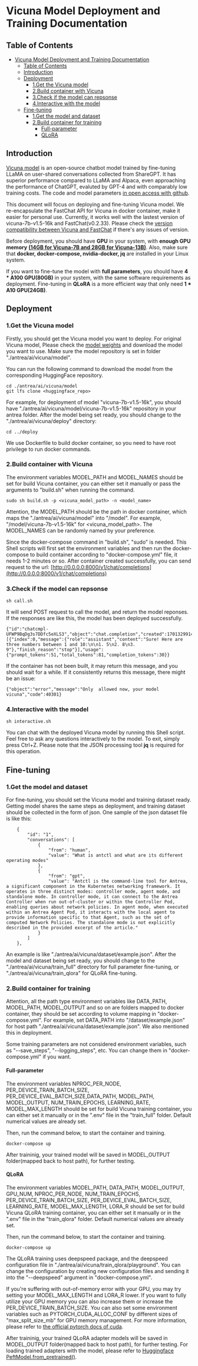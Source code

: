 # Vicuna Model Deployment and Training Documentation

## Table of Contents
<!-- toc -->
- [Vicuna Model Deployment and Training Documentation](#vicuna-model-deployment-and-training-documentation)
  - [Table of Contents](#table-of-contents)
  - [Introduction](#introduction)
  - [Deployment](#deployment)
    - [1.Get the Vicuna model](#1get-the-vicuna-model)
    - [2.Build container with Vicuna](#2build-container-with-vicuna)
    - [3.Check if the model can repsonse](#3check-if-the-model-can-repsonse)
    - [4.Interactive with the model](#4interactive-with-the-model)
  - [Fine-tuning](#fine-tuning)
    - [1.Get the model and dataset](#1get-the-model-and-dataset)
    - [2.Build container for training](#2build-container-for-training)
      - [Full-parameter](#full-parameter)
      - [QLoRA](#qlora)
<!-- /toc -->

## Introduction

[Vicuna model](https://lmsys.org/blog/2023-03-30-vicuna/) is an open-source chatbot model trained by fine-tuning LLaMA on user-shared conversations collected from ShareGPT. It has superior performance compared to LLaMA and Alpaca, even approaching the performance of ChatGPT, evaluted by GPT-4 and with comparably low training costs. The code and model parameters [in open access with github](https://github.com/lm-sys/FastChat).

This document will focus on deploying and fine-tuning Vicuna model. We re-encapsulate the FastChat API for Vicuna in docker container, make it easier for personal use. Currently, it works well with the lastest version of vicuna-7b-v1.5-16k and FastChat(v0.2.33). Please check the [version compatibility between Vicuna and FastChat](https://github.com/lm-sys/FastChat/blob/main/docs/vicuna_weights_version.md) if there's any issues of version.

Before deployment, you should have **GPU** in your system, with **enough GPU memory** [**(14GB for Vicuna-7B and 28GB for Vicuna-13B)**](https://github.com/lm-sys/FastChat#single-gpu). Also, make sure that **docker, docker-compose, nvidia-docker, jq** are installed in your Linux system.

If you want to fine-tune the model with **full parameters**, you should have **4 * A100 GPU(80GB)** in your system, with the same software requirements as deployment. Fine-tuning in **QLoRA** is a more efficient way that only need **1 * A10 GPU(24GB)**.

## Deployment

### 1.Get the Vicuna model
Firstly, you should get the Vicuna model you want to deploy. For original Vicuna model, Please check the [model weights](https://github.com/lm-sys/FastChat#model-weights) and download the model you want to use. Make sure the model repository is set in folder "./antrea/ai/vicuna/model".

You can run the following command to download the model from the corresponding HuggingFace repository.
```plain
cd ./antrea/ai/vicuna/model
git lfs clone <huggingface_repo>
```
For example, for deployment of model "vicuna-7b-v1.5-16k", you should have "./antrea/ai/vicuna/model/vicuna-7b-v1.5-16k" repository in your antrea folder. After the model being set ready, you should change to the "./antrea/ai/vicuna/deploy" directory:
```plain
cd ../deploy
```
We use Dockerfile to build docker container, so you need to have root privilege to run docker commands.
### 2.Build container with Vicuna

The environment variables MODEL_PATH and MODEL_NAMES should be set for build Vicuna container, you can either set it manually or pass the arguments to "build.sh" when running the command. 
```plain
sudo sh build.sh -p <vicuna_model_path> -n <model_name>
```
Attention, the MODEL_PATH should be the path in docker container, which maps the "./antrea/ai/vicuna/model" into "/model". For example, "/model/vicuna-7b-v1.5-16k" for <vicuna_model_path>. The MODEL_NAMES can be randomly named by your preference.

Since the docker-compose command in "build.sh", "sudo" is needed. This Shell scripts will first set the environment variables and then run the docker-compose to build container according to "docker-compose.yml" file, it needs 1-2 minutes or so. After container created successfully, you can send request to the url: [http://0.0.0.0:8000/v1/chat/completions](http://0.0.0.0:8000/v1/chat/completions)
### 3.Check if the model can repsonse

```plain
sh call.sh
```
It will send POST request to call the model, and return the model reponses. If the responses are like this, the model has been deployed successfully. 
```plain
{"id":"chatcmpl-UFWP9BqDg3s7DDfc5eXLS3","object":"chat.completion","created":1701329914,"model":"vicuna","choices":[{"index":0,"message":{"role":"assistant","content":"Sure! Here are three numbers between 1 and 10:\n\n1. 5\n2. 8\n3. 9"},"finish_reason":"stop"}],"usage":{"prompt_tokens":51,"total_tokens":81,"completion_tokens":30}} 
```
If the container has not been built, it may return this message, and you should wait for a while. If it consistently returns this message, there might be an issue:
```plain
{"object":"error","message":"Only  allowed now, your model vicuna","code":40301} 
```
### 4.Interactive with the model

```plain
sh interactive.sh
```
You can chat with the deployed Vicuna model by running this Shell script. Feel free to ask any questions interactively to the model. To exit, simply press Ctrl+Z. Please note that the JSON processing tool **jq** is required for this operation.

## Fine-tuning

### 1.Get the model and dataset
For fine-tuning, you should set the Vicuna model and training dataset ready. Getting model shares the same steps as deployment, and training dataset should be collected in the form of json.
One sample of the json dataset file is like this:
```plain
    {
        "id": "1",
        "conversations": [
            {
                "from": "human",
                "value": "What is antctl and what are its different operating modes"
            },
            {
                "from": "gpt",
                "value": "Antctl is the command-line tool for Antrea, a significant component in the Kubernetes networking framework. It operates in three distinct modes: controller mode, agent mode, and standalone mode. In controller mode, it can connect to the Antrea Controller when run out-of-cluster or within the Controller Pod, enabling queries about network policies. In agent mode, when executed within an Antrea Agent Pod, it interacts with the local agent to provide information specific to that Agent, such as the set of computed Network Policies. The standalone mode is not explicitly described in the provided excerpt of the article."
            }
        ]
    },
```
An example is like "./antrea/ai/vicuna/dataset/example.json". After the model and dataset being set ready, you should change to the "./antrea/ai/vicuna/train_full" directory for full parameter fine-tuning, or "./antrea/ai/vicuna/train_qlora" for QLoRA fine-tuning.

### 2.Build container for training

Attention, all the path type environment variables like DATA_PATH, MODEL_PATH, MODEL_OUTPUT and so on are folders mapped to docker container, they should be set according to volume mapping in "docker-compose.yml". For example, set DATA_PATH into "/dataset/example.json" for host path "./antrea/ai/vicuna/dataset/example.json". We also mentioned this in deployment.

Some training parameters are not considered environment variables, such as "--save_steps", "--logging_steps", etc. You can change them in "docker-compose.yml" if you want.

#### Full-parameter
The environment variables NPROC_PER_NODE, PER_DEVICE_TRAIN_BATCH_SIZE, PER_DEVICE_EVAL_BATCH_SIZE,DATA_PATH, MODEL_PATH, MODEL_OUTPUT, NUM_TRAIN_EPOCHS, LEARNING_RATE, MODEL_MAX_LENGTH should be set for build Vicuna training container, you can either set it manually or in the ".env" file in the "train_full" folder. Default numerical values are already set.

Then, run the command below, to start the container and training.
```plain
docker-compose up
```

After traininig, your trained model will be saved in MODEL_OUTPUT folder(mapped back to host path), for further testing. 

#### QLoRA
The environment variables MODEL_PATH, DATA_PATH, MODEL_OUTPUT, GPU_NUM, NPROC_PER_NODE, NUM_TRAIN_EPOCHS, PER_DEVICE_TRAIN_BATCH_SIZE, PER_DEVICE_EVAL_BATCH_SIZE, LEARNING_RATE, MODEL_MAX_LENGTH, LORA_R should be set for build Vicuna QLoRA training container, you can either set it manually or in the ".env" file in the "train_qlora" folder. Default numerical values are already set.

Then, run the command below, to start the container and training.
```plain
docker-compose up
```

The QLoRA training uses deepspeed package, and the deepspeed configuration file in "./antrea/ai/vicuna/train_qlora/playground". You can change the configuration by creating new configuration files and sending it into the "--deepspeed" argument in "docker-compose.yml".

If you're suffering with out-of-memory error with your GPU, you may try setting your MODEL_MAX_LENGTH and LORA_R lower. If you want to fully utilize your GPU memory you can also increase them or increase the PER_DEVICE_TRAIN_BATCH_SIZE. You can also set some environment variables such as PYTORCH_CUDA_ALLOC_CONF by different sizes of "max_split_size_mb" for GPU memory management. For more information, please refer to [the official pytorch docs of cuda](https://pytorch.org/docs/stable/notes/cuda.html#environment-variables).

After traininig, your trained QLoRA adapter models will be saved in MODEL_OUTPUT folder(mapped back to host path), for further testing. For loading trained adapters with the model, please refer to [Huggingface PeftModel.from_pretrained()](https://huggingface.co/docs/peft/en/package_reference/peft_model#peft.PeftModel).

